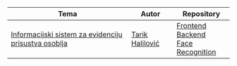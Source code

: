 <table>
    <thead>
        <tr>
            <th>Tema</th>
            <th>Autor</th>
            <th>Repository</th>
        </tr>
    </thead>
    <tbody>
        <tr>
            <td><a href="./IB170222.pdf">Informacijski sistem za evidenciju prisustva osoblja</a></td>
            <td><a href="https://github.com/TarikHalilovic">Tarik Halilović</a></td>
            <td>
				<a href="https://github.com/TarikHalilovic/Face-Recognition-Attendance-System">Frontend</a><br />
				<a href="https://github.com/TarikHalilovic/Automated-Attendance-System-Backend">Backend</a><br />
				<a href="https://github.com/TarikHalilovic/Automated-Attendance-System-Frontend">Face Recognition</a>
			</td>
        </tr>
    </tbody>
<table>
